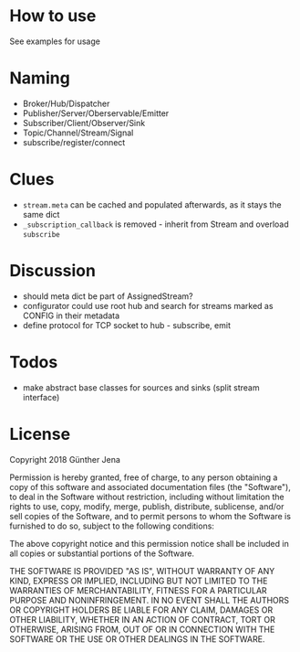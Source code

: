 # How to use
See examples for usage

# Naming
* Broker/Hub/Dispatcher
* Publisher/Server/Oberservable/Emitter
* Subscriber/Client/Observer/Sink
* Topic/Channel/Stream/Signal
* subscribe/register/connect

# Clues
* `stream.meta` can be cached and populated afterwards, as it stays the same dict
* `_subscription_callback` is removed - inherit from Stream and overload `subscribe`

# Discussion
* should meta dict be part of AssignedStream?
* configurator could use root hub and search for streams marked as CONFIG in their metadata
* define protocol for TCP socket to hub - subscribe, emit

# Todos
* make abstract base classes for sources and sinks (split stream interface)

# License
Copyright 2018 Günther Jena

Permission is hereby granted, free of charge, to any person obtaining a copy of this software and associated documentation files (the "Software"), to deal in the Software without restriction, including without limitation the rights to use, copy, modify, merge, publish, distribute, sublicense, and/or sell copies of the Software, and to permit persons to whom the Software is furnished to do so, subject to the following conditions:

The above copyright notice and this permission notice shall be included in all copies or substantial portions of the Software.

THE SOFTWARE IS PROVIDED "AS IS", WITHOUT WARRANTY OF ANY KIND, EXPRESS OR IMPLIED, INCLUDING BUT NOT LIMITED TO THE WARRANTIES OF MERCHANTABILITY, FITNESS FOR A PARTICULAR PURPOSE AND NONINFRINGEMENT. IN NO EVENT SHALL THE AUTHORS OR COPYRIGHT HOLDERS BE LIABLE FOR ANY CLAIM, DAMAGES OR OTHER LIABILITY, WHETHER IN AN ACTION OF CONTRACT, TORT OR OTHERWISE, ARISING FROM, OUT OF OR IN CONNECTION WITH THE SOFTWARE OR THE USE OR OTHER DEALINGS IN THE SOFTWARE.